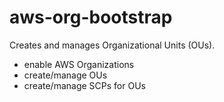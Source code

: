 # aws-org-bootstrap

Creates and manages Organizational Units (OUs).

- enable AWS Organizations
- create/manage OUs
- create/manage SCPs for OUs